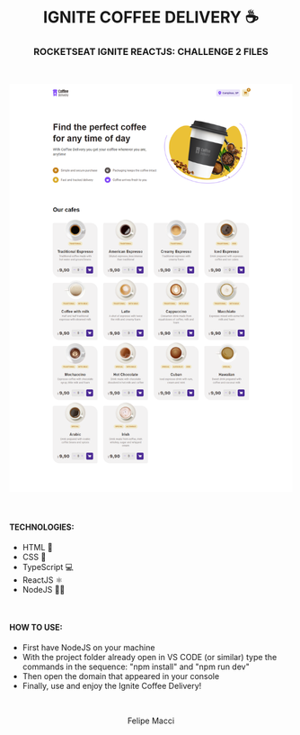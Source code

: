<h1 align="center">IGNITE COFFEE DELIVERY ☕</h1>
<h3 align="center">ROCKETSEAT IGNITE REACTJS: CHALLENGE 2 FILES</h3>

<br/>

<p align="center">
    <img width="800px" src="./.github/demo.png" alt="Demo Image">
</p>

<br />

#### TECHNOLOGIES:
- HTML 📄
- CSS 🎨
- TypeScript 💻
- ReactJS ⚛
- NodeJS 🐱‍👤

<br />

#### HOW TO USE:
* First have NodeJS on your machine
* With the project folder already open in VS CODE (or similar) type the commands in the sequence: "npm install" and "npm run dev"
* Then open the domain that appeared in your console
* Finally, use and enjoy the Ignite Coffee Delivery!

<br />

<p align="center">Felipe Macci</p>